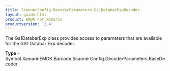 ```yaml
---
title: ScannerConfig.DecoderParameters.Gs1DatabarExpDecoder
layout: guide.html 
product: EMDK For Xamarin 
productversion: '2.4' 
---
```

The Gs1DatabarExp class provides access to parameters that are available for the GS1 Databar Exp decoder.

**Type** - Symbol.XamarinEMDK.Barcode.ScannerConfig.DecoderParameters.BaseDecoder



